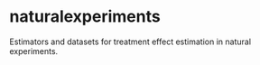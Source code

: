 # naturalexperiments
Estimators and datasets for treatment effect estimation in natural experiments.

